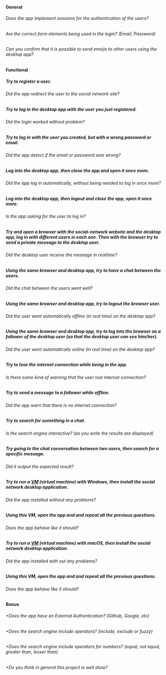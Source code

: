 #### General

###### Does the app implement sessions for the authentication of the users?

###### Are the correct form elements being used in the login? (Email, Password)

###### Can you confirm that it is possible to send emojis to other users using the desktop app?

#### Functional

##### Try to register a user.

###### Did the app redirect the user to the social network site?

##### Try to log in the desktop app with the user you just registered.

###### Did the login worked without problem?

##### Try to log in with the user you created, but with a wrong password or email.

###### Did the app detect if the email or password was wrong?

##### Log into the desktop app, then close the app and open it once more.

###### Did the app log in automatically, without being needed to log in once more?

##### Log into the desktop app, then logout and close the app, open it once more.

###### Is the app asking for the user to log in?

##### Try and open a browser with the social-network website and the desktop app, log in with different users in each one. Then with the browser try to send a private message to the desktop user.

###### Did the desktop user receive the message in realtime?

##### Using the same browser and desktop app, try to have a chat between the users.

###### Did the chat between the users went well?

##### Using the same browser and desktop app, try to logout the browser user.

###### Did the user went automatically offline (in real time) on the desktop app?

##### Using the same browser and desktop app, try to log into the browser as a follower of the desktop user (so that the desktop user can see him/her).

###### Did the user went automatically online (in real time) on the desktop app?

##### Try to lose the internet connection while being in the app.

###### Is there some kind of warning that the user lost internet connection?

##### Try to send a message to a follower while offline.

###### Did the app warn that there is no internet connection?

##### Try to search for something in a chat.

###### Is the search engine interactive? (as you write the results are displayed)

##### Try going to the chat conversation between two users, then search for a specific message.

###### Did it output the expected result?

##### Try to run a [VM](https://www.virtualbox.org/) (virtual machine) with Windows, then install the social network desktop application.

###### Did the app installed without any problems?

##### Using this VM, open the app and and repeat all the previous questions.

###### Does the app behave like it should?

##### Try to run a [VM](https://www.virtualbox.org/) (virtual machine) with macOS, then install the social network desktop application.

###### Did the app installed with out any problems?

##### Using this VM, open the app and and repeat all the previous questions.

###### Does the app behave like it should?

#### Bonus

###### +Does the app have an External Authentication? (Github, Google, etc)

###### +Does the search engine include operators? (include, exclude or fuzzy)

###### +Does the search engine include operators for numbers? (equal, not equal, greater than, lesser than)

###### +Do you think in general this project is well done?
